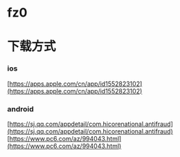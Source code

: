 # fz0
# 下载方式
### ios
[https://apps.apple.com/cn/app/id1552823102](https://apps.apple.com/cn/app/id1552823102)
### android
[https://sj.qq.com/appdetail/com.hicorenational.antifraud](https://sj.qq.com/appdetail/com.hicorenational.antifraud)   
[https://www.pc6.com/az/994043.html](https://www.pc6.com/az/994043.html)
